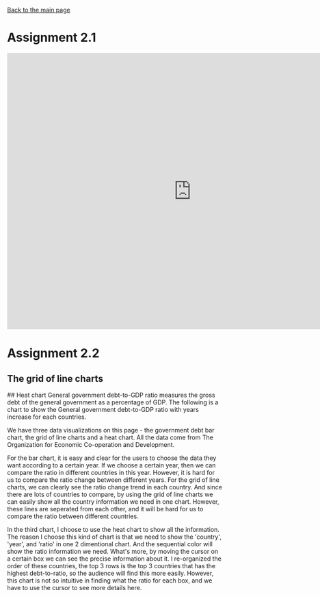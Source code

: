 [Back to the main page](/README.md)

# Assignment 2.1

<iframe src="https://data.oecd.org/chart/69xr" width="860" height="645" style="border: 0" mozallowfullscreen="true" webkitallowfullscreen="true" allowfullscreen="true"><a href="https://data.oecd.org/chart/69xr" target="_blank">OECD Chart: General government debt, Total, % of GDP, Annual, 2019</a></iframe>

# Assignment 2.2

## The grid of line charts
<div class="flourish-embed flourish-chart" data-src="visualisation/4267148"><script src="https://public.flourish.studio/resources/embed.js"></script></div>
## Heat chart
General government debt-to-GDP ratio measures the gross debt of the general government as a percentage of GDP. The following is a chart to show the General government debt-to-GDP ratio with years increase for each countries.

<div class="flourish-embed flourish-heatmap" data-src="visualisation/4267571"><script src="https://public.flourish.studio/resources/embed.js"></script></div>

We have three data visualizations on this page - the government debt bar chart, the grid of line charts and a heat chart. All the data come from The Organization for Economic Co-operation and Development. 

For the bar chart, it is easy and clear for the users to choose the data they want according to a certain year. If we choose a certain year, then we can compare the ratio in different countries in this year. However, it is hard for us to compare the ratio change between different years. For the grid of line charts, we can clearly see the ratio change trend in each country. And since there are lots of countries to compare, by using the grid of line charts we can easily show all the country information we need in one chart. However, these lines are seperated from each other, and it will be hard for us to compare the ratio between different countries.

In the third chart, I choose to use the heat chart to show all the information. The reason I choose this kind of chart is that we need to show the 'country', 'year', and 'ratio' in one 2 dimentional chart. And the sequential color will show the ratio information we need. What's more, by moving the cursor on a certain box we can see the precise information about it. I re-organized the order of these countries, the top 3 rows is the top 3 countries that has the highest debt-to-ratio, so the audience will find this more easily. However, this chart is not so intuitive in finding what the ratio for each box, and we have to use the cursor to see more details here.
